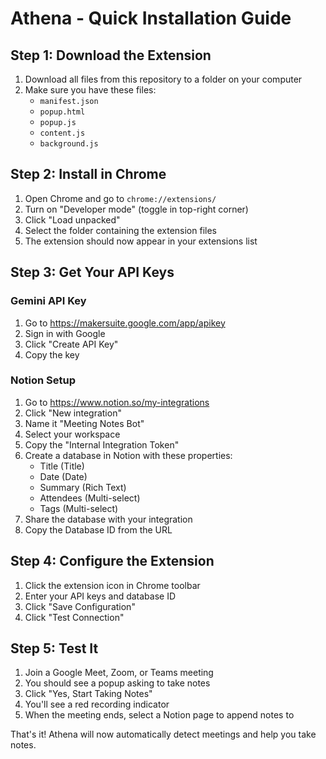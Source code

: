 # Athena - Quick Installation Guide

## Step 1: Download the Extension

1. Download all files from this repository to a folder on your computer
2. Make sure you have these files:
   - `manifest.json`
   - `popup.html`
   - `popup.js`
   - `content.js`
   - `background.js`

## Step 2: Install in Chrome

1. Open Chrome and go to `chrome://extensions/`
2. Turn on "Developer mode" (toggle in top-right corner)
3. Click "Load unpacked"
4. Select the folder containing the extension files
5. The extension should now appear in your extensions list

## Step 3: Get Your API Keys

### Gemini API Key
1. Go to https://makersuite.google.com/app/apikey
2. Sign in with Google
3. Click "Create API Key"
4. Copy the key

### Notion Setup
1. Go to https://www.notion.so/my-integrations
2. Click "New integration"
3. Name it "Meeting Notes Bot"
4. Select your workspace
5. Copy the "Internal Integration Token"
6. Create a database in Notion with these properties:
   - Title (Title)
   - Date (Date) 
   - Summary (Rich Text)
   - Attendees (Multi-select)
   - Tags (Multi-select)
7. Share the database with your integration
8. Copy the Database ID from the URL

## Step 4: Configure the Extension

1. Click the extension icon in Chrome toolbar
2. Enter your API keys and database ID
3. Click "Save Configuration"
4. Click "Test Connection"

## Step 5: Test It

1. Join a Google Meet, Zoom, or Teams meeting
2. You should see a popup asking to take notes
3. Click "Yes, Start Taking Notes"
4. You'll see a red recording indicator
5. When the meeting ends, select a Notion page to append notes to

That's it! Athena will now automatically detect meetings and help you take notes.
